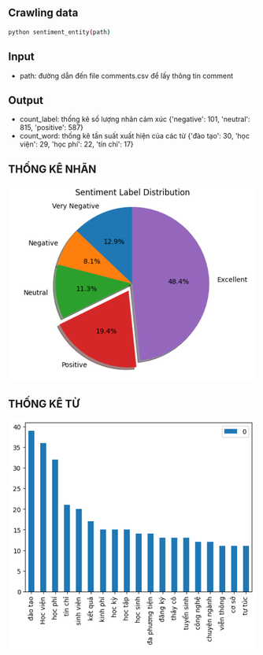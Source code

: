 ## Crawling data
```bash
python sentiment_entity(path)
```

## Input
- path: đường dẫn đến file comments.csv để lấy thông tin comment

## Output
- count_label: thống kê số lượng nhãn cảm xúc
{'negative': 101, 'neutral': 815, 'positive': 587}
- count_word: thống kê tần suất xuất hiện của các từ 
{'đào tạo': 30, 'học viện': 29, 'học phí': 22, 'tín chỉ': 17}


## THỐNG KÊ NHÃN

<p float="left" align="center">
    <img width="600" src="./count_label.png" />  
</p>


## THỐNG KÊ TỪ

<p float="left" align="center">
    <img width="600" src="./count_word.png" />  
</p>

